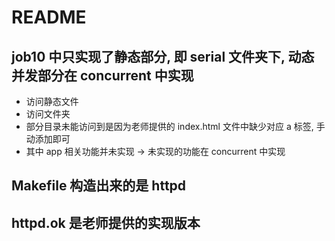 # README
## job10 中只实现了静态部分, 即 serial 文件夹下, 动态并发部分在 concurrent 中实现
- 访问静态文件
- 访问文件夹
- 部分目录未能访问到是因为老师提供的 index.html 文件中缺少对应 a 标签, 手动添加即可
- 其中 app 相关功能并未实现 -> 未实现的功能在 concurrent 中实现

## Makefile 构造出来的是 httpd 
## httpd.ok 是老师提供的实现版本
